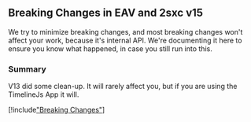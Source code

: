 
## Breaking Changes in EAV and 2sxc v15

We try to minimize breaking changes, and most breaking changes won't affect your work, because it's internal API. 
We're documenting it here to ensure you know what happened, in case you still run into this.

### Summary

V13 did some clean-up. It will rarely affect you, but if you are using the TimelineJs App it will.


[!include["Breaking Changes"](./_brc15.00.md)]

